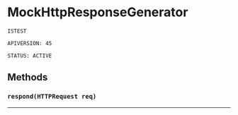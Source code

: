 # MockHttpResponseGenerator

`ISTEST`

`APIVERSION: 45`

`STATUS: ACTIVE`
## Methods
### `respond(HTTPRequest req)`
---
